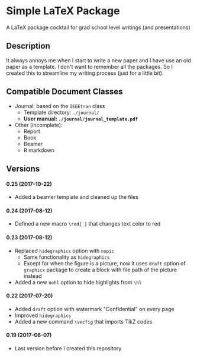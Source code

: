 # Simple LaTeX Package
A LaTeX package cocktail for grad school level writings (and presentations)

## Description

It always annoys me when I start to write a new paper and I have use an old paper as a template. I don't want to remember all the packages. So I created this to streamline my writing process (just for a little bit).

## Compatible Document Classes

- Journal: based on the `IEEEtran` class
    + Template directory: `./journal/`
    + **User manual: `./journal/journal_template.pdf`**
- Other (incomplete):
    + Report
    + Book
    + Beamer
    + R markdown

## Versions

#### 0.25 (2017-10-22)

- Added a beamer template and cleaned up the files

#### 0.24 (2017-08-12)

- Defined a new macro `\red{ }` that changes text color to red

#### 0.23 (2017-08-12)

- Replaced `hidegraphics` option with `nopic`
    + Same functionality as `hidegraphics`
    + Except for when the figure is a picture, now it uses `draft` option of `graphicx` package to create a block with file path of the picture instead
- Added a new `nohl` option to hide highlights from `\hl`

#### 0.22 (2017-07-20)

- Added `draft` option with watermark "Confidential" on every page
- Improved `hidegraphics`
- Added a new command `\vecfig` that imports TikZ codes

#### 0.19 (2017-06-07)

- Last version before I created this repository

